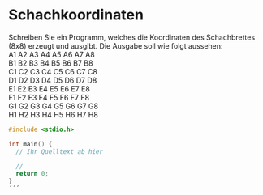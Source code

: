 # Schachkoordinaten

Schreiben Sie ein Programm, welches die Koordinaten des Schachbrettes (8x8) erzeugt und ausgibt.
Die Ausgabe soll wie folgt aussehen:  
A1 A2 A3 A4 A5 A6 A7 A8   
B1 B2 B3 B4 B5 B6 B7 B8   
C1 C2 C3 C4 C5 C6 C7 C8   
D1 D2 D3 D4 D5 D6 D7 D8   
E1 E2 E3 E4 E5 E6 E7 E8   
F1 F2 F3 F4 F5 F6 F7 F8   
G1 G2 G3 G4 G5 G6 G7 G8   
H1 H2 H3 H4 H5 H6 H7 H8   

```cpp
#include <stdio.h>

int main() {
  // Ihr Quelltext ab hier

  //
  return 0;
}
´´´